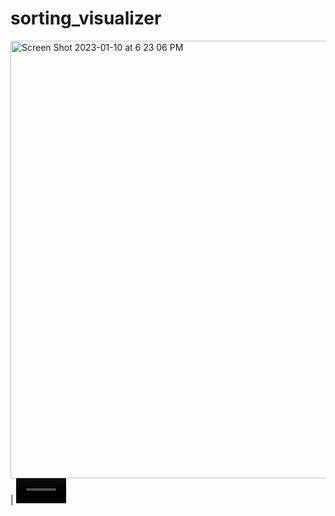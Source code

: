 # sorting_visualizer

<img width="700" alt="Screen Shot 2023-01-10 at 6 23 06 PM" src="https://user-images.githubusercontent.com/97303474/211897554-6429377f-d31f-473b-8891-2aab49bf20b8.png"> | <video src='https://user-images.githubusercontent.com/97303474/211898899-a79ebdc5-a5d7-4db4-a984-02989a29b181.mov' width= 80/>
<!-- https://user-images.githubusercontent.com/97303474/211898899-a79ebdc5-a5d7-4db4-a984-02989a29b181.mov -->
